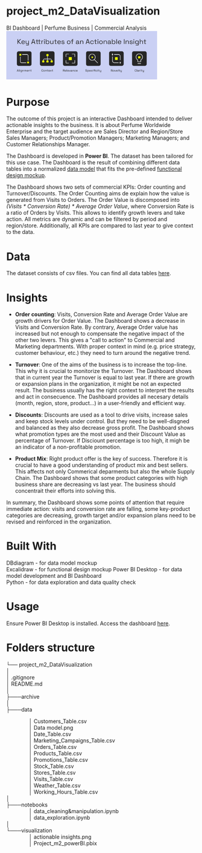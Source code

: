 # project_m2_DataVisualization
BI Dashboard | Perfume Business | Commercial Analysis  
<img src="https://github.com/Kristinawk/project_m2_DataVisualization/blob/main/visualization/actionable%20insights.png" width="400" />

# Purpose
The outcome of this project is an interactive Dashboard intended to deliver actionable insights to the business. It is about Perfume Worldwide Enterprise and the target audience are Sales Director and Region/Store Sales Managers; Product/Promotion Managers; Marketing Managers; and Customer Relationships Manager.  

The Dashboard is developed in **Power BI**. The dataset has been tailored for this use case. The Dashboard is the result of combining different data tables into a normalized [data model](https://github.com/Kristinawk/project_m2_DataVisualization/blob/main/data/Data%20model.png) that fits the pre-defined [functional design mockup]().  

The Dashboard shows two sets of commercial KPIs: Order counting and Turnover/Discounts. The Order Counting aims de explain how the value is generated from Visits to Orders. The Order Value is discomposed into _(Visits * Conversion Rate) * Average Order Value_, where Conversion Rate is a ratio of Orders by Visits. This allows to identify growth levers and take action. All metrics are dynamic and can be filtered by period and region/store. Additionally, all KPIs are compared to last year to give context to the data.

# Data
The dataset consists of csv files. You can find all data tables [here](https://github.com/Kristinawk/project_m2_DataVisualization/tree/main/data).

# Insights
* **Order counting**: 
Visits, Conversion Rate and Average Order Value are growth drivers for Order Value. The Dashboard shows a decrease in Visits and Conversion Rate. By contrary, Average Order value has increased but not enough to compensate the negative impact of the other two levers. This gives a "call to action" to Commercial and Marketing departments. With proper context in mind (e.g. price strategy, customer behaviour, etc.) they need to turn around the negative trend.

* **Turnover**:
One of the aims of the business is to increase the top-line. This why it is crucial to monitorize the Turnover. The Dashboard shows that in current year the Turnover is equal to last year. If there are growth or expansion plans in the organization, it might be not an expected result. The business usually has the right context to interpret the results and act in consecuence. The Dashboard provides all necesary details (month, region, store, product...) in a user-friendly and efficient way.

* **Discounts**:
Discounts are used as a tool to drive visits, increase sales and keep stock levels under control. But they need to be well-disgned and balanced as they also decrease gross profit. The Dashboard shows what promotion types are the most used and their Discount Value as percentage of Turnover. If Disciount percentage is too high, it migh be an indicator of a non-profitable promotion.

* **Product Mix**:
Right product offer is the key of success. Therefore it is crucial to have a good understanding of product mix and best sellers. This affects not only Commerical deparments but also the whole Supply Chain. The Dashboard shows that some product categories with high business share are decreasing vs last year. The business should concentrait their efforts into solving this.

In summary, the Dashboard shows some points of attention that require immediate action: visits and conversion rate are falling, some key-product categories are decreasing, growth target and/or expansion plans need to be revised and reinforced in the organization.

# Built With
DBdiagram - for data model mockup  
Excalidraw - for functional design mockup
Power BI Desktop - for data model development and BI Dashboard  
Python - for data exploration and data quality check

# Usage
Ensure Power BI Desktop is installed. Access the dashboard [here](https://github.com/Kristinawk/project_m2_DataVisualization/blob/main/visualization/Project_m2_powerBI.pbix).

# Folders structure
└──  project_m2_DataVisualization  
│  
│   .gitignore  
│   README.md  
│  
├───archive  
│  
├───data  <div style="padding-left: 60px;">
│       Customers_Table.csv  
│       Data model.png  
│       Date_Table.csv  
│       Marketing_Campaigns_Table.csv  
│       Orders_Table.csv  
│       Products_Table.csv  
│       Promotions_Table.csv  
│       Stock_Table.csv  
│       Stores_Table.csv  
│       Visits_Table.csv  
│       Weather_Table.csv  
│       Working_Hours_Table.csv  </div>
│  
├───notebooks  <div style="padding-left: 60px;">
│       data_cleaning&manipulation.ipynb  
│       data_exploration.ipynb  </div>
│  
└───visualization  <div style="padding-left: 60px;">
│       actionable insights.png  
│       Project_m2_powerBI.pbix </div> 


